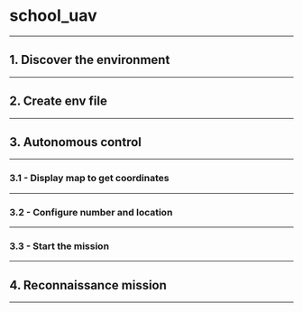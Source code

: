 # school_uav

---

## 1. Discover the environment

---


## 2. Create env file

---


## 3. Autonomous control 

---

### 3.1 - Display map to get coordinates

---

### 3.2 - Configure number and location

---

### 3.3 - Start the mission


---

## 4. Reconnaissance mission

---